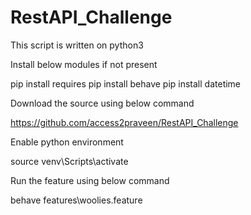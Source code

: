 # RestAPI_Challenge
This script  is written on python3 

Install below modules if not present 

pip install requires
pip install behave
pip install datetime 


Download the source using below command

https://github.com/access2praveen/RestAPI_Challenge

Enable python environment 

source venv\Scripts\activate 

Run the feature using below command

behave features\woolies.feature
